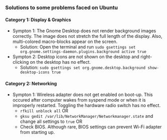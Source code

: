 ### Solutions to some problems faced on Ubuntu

#### Category 1: Display & Graphics
- Sympton 1: The Gnome Desktop does not render background images correctly. The image does not stretch the full length of the display. Also, multi-colored macro-blocks appear on the screen.
  - Solution: Open the terminal and run `sudo gsettings set org.gnome.settings-daemon.plugins.background active true`
- Sympton 2: Desktop icons are not shown on the desktop and right-clicking on the desktop has no effect.
  - Solution: `sudo gsettings set org.gnome.desktop.background show-desktop-icons true`

#### Category 2: Networking
- Sympton 1: Wireless adapter does not get enabled on boot-up. This occured after computer wakes from syspend mode or when it is improperly restarted. Toggling the hardware radio switch has no effect.
  - `rfkill unblock all` OR
  - `gksu gedit /var/lib/NetworkManager/Networkmanager.state` and change all settings to `true` OR
  - Check BIOS. Although rare, BIOS settings can prevent Wi-Fi adapter from starting up.
